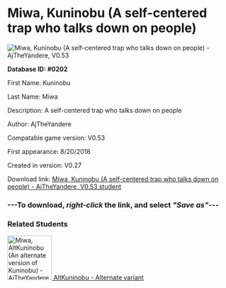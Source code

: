 # Miwa, Kuninobu (A self-centered trap who talks down on people)

<img src="../../Files/Images/Miwa, Kuninobu (A self-centered trap who talks down on people).png" title="Miwa, Kuninobu (A self-centered trap who talks down on people) - AjTheYandere, V0.53">

**Database ID: #0202**

First Name: Kuninobu

Last Name: Miwa

Description: A self-centered trap who talks down on people

Author: AjTheYandere

Compatable game version: V0.53

First appearance: 8/20/2018

Created in version: V0.27

Download link: <a href="https://raw.githubusercontent.com/Arbiter1223/Daigaku-Gurashi-Custom-Students/master/Files/Student%20Files/Miwa%2C%20Kuninobu%20(A%20self-centered%20trap%20who%20talks%20down%20on%20people)%20-%20AjTheYandere%2C%20V0.53.student">Miwa, Kuninobu (A self-centered trap who talks down on people) - AjTheYandere, V0.53.student</a>

### ---**To download, _right-click_ the link, and select _"Save as"_**---

### Related Students

<a href="Miwa, AltKuninobu (An alternate version of Kuninobu).md"><img src="../../Files/Thumbs/Miwa, AltKuninobu (An alternate version of Kuninobu).png" height="100" width="100" title="Miwa, AltKuninobu (An alternate version of Kuninobu) - AjTheYandere, V0.53"></a><a href="Miwa, AltKuninobu (An alternate version of Kuninobu).md"> AltKuninobu - Alternate variant</a>

